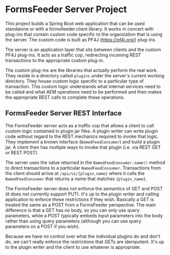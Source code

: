 # FormsFeeder Server Project
This project builds a Spring Boot web application that can be used standalone or with a formsfeeder.client library.  It works in concert with plug-ins that contain custom code specific to the organization that is using the server.  The custom code is built as PF4J (https://pf4j.org/) plug-ins.

The server is an application layer that sits between clients and the custom PF4J plug-ins.  It acts as a traffic cop, redirecting incoming REST transactions to the appropriate custom plug-in.

The custom plug-ins are the libraries that actually perform the real work.  They reside in a directory called `plugins` under the server's current working directory.
They house custom logic specific to a particular type of transaction.  This custom logic understands what internal services need to be called and what AEM operations need to be performed and then makes the appropriate REST calls to complete these operations.

## FormsFeeder Server REST Interface
The FormsFeeder server acts as a traffic cop that allows a client to call custom logic contained in plugin jar files.  A plugin writer can write plugin code without regard to the REST mechanics required to invoke that logic.  They implement a known interface (`NamedFeedConsumer`) and build a plugin jar.  A client then has multiple ways to invoke that plugin (i.e. via REST GET or REST POST).

The server uses the value returned in the `NamedFeedConsumer.name()` method to direct transactions to a particular `NamedFeedConsumer`.  Transactions from the client should arrive at `/api/v1/{plugin_name}` where it calls the `NamedFeedConsumer` that returns a name that matches `{plugin_name}`.

The FormsFeeder server does not enforce the semantics of GET and POST (it does not currently support PUT).  It's up to the plugin writer and calling application to enforce these restrictions if they wish.
​
Basically a GET is treated the same as a POST from a FormsFeeder perspective.  The main difference is that a GET has no body, so you can only use query parameters, while a POST typically embeds input parameters into the body rather than using query parameters (although you can use query parameters on a POST if you wish).

Because we have no control over what the individual plugins do and don't do, we can't really enforce the restrictions that GETs are idempotent.  It's up to the plugin writer and the client to use whatever is appropriate.
 